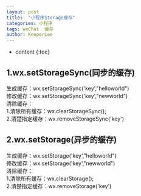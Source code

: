 ```yaml
---
layout: post
title:  "小程序Storage缓存"
categories: 小程序
tags: weChat  缓存
author: KeeperLee
---
```


* content
{:toc}

## 1.wx.setStorageSync(同步的缓存)




生成缓存：wx.setStorageSync('key',"helloworld")  
修改缓存：wx.setStorageSync('key',"newworld")  
清除缓存：  
1.清除所有缓存：wx.clearStorageSync();  
2.清楚指定缓存：wx.removeStorageSync('key')

## 2.wx.setStorage(异步的缓存)
生成缓存：wx.setStorage('key',"helloworld")  
修改缓存：wx.setStorage('key',"newworld")  
清除缓存：  
1.清除所有缓存：wx.clearStorage();  
2.清楚指定缓存：wx.removeStorage('key')

